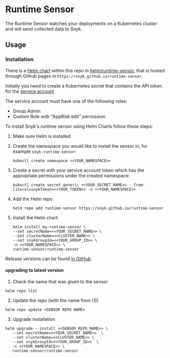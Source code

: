 # Runtime Sensor

The Runtime Sensor watches your deployments on a Kubernetes cluster
and will send collected data to Snyk.

## Usage

### Installation

There is a [Helm chart](https://helm.sh) within this repo in [helm/runtime-sensor](https://github.com/snyk/runtime-sensor), that is hosted through Github pages in `https://snyk.github.io/runtime-sensor`.

Initially you need to create a Kubernetes secret that contains the API token for the
[service account](https://docs.snyk.io/snyk-admin/service-accounts)

The service account must have one of the following roles:

- Group Admin
- Custom Role with "AppRisk edit" permission

To install Snyk's runtime sensor using Helm Charts follow these steps:

1. Make sure Helm is installed
2. Create the namespace you would like to install the sensor in, for example `snyk-runtime-sensor`:

   ```
   kubectl create namespace <<YOUR_NAMESPACE>>
   ```

3. Create a secret with your service account token which has the appropriate permissions under the created namespace:

   ```
   kubectl create secret generic <<YOUR_SECRET_NAME>> --from-literal=snykToken=<<YOUR_TOKEN>> -n <<YOUR_NAMESPACE>>
   ```

4. Add the Helm repo

   ```
   helm repo add runtime-sensor https://snyk.github.io/runtime-sensor
   ```

5. Install the Helm chart:

   ```
   helm install my-runtime-sensor \
   --set secretName=<<YOUR_SECRET_NAME>> \
   --set clusterName=<<CLUSTER_NAME>> \
   --set snykGroupId=<<YOUR_GROUP_ID>> \
   -n <<YOUR_NAMESPACE>> \
   runtime-sensor/runtime-sensor
   ```

Release versions can be found [in GitHub](https://github.com/snyk/runtime-sensor/releases).

#### upgrading to latest version

1. Check the name that was given to the sensor

```
helm repo list
```

2. Update the repo (with the name from (1))

```
helm repo update <SENSOR REPO NAME>
```

3. Upgrade installation

```
helm upgrade --install <<SENSOR_REPO_NAME>> \
   --set secretName=<<YOUR_SECRET_NAME>>  \
   --set clusterName=<<CLUSTER_NAME>> \
   --set snykGroupId=<<YOUR_GROUP_ID>>  \
   -n <<YOUR_NAMESPACE>> \
   runtime-sensor/runtime-sensor
```
